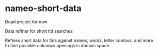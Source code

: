 # nameo-short-data

Dead project for now

Data refiner for short tld searches 

Refines short data for tlds against names, words, letter combos, and more to find possible unknown openings in domain space.  
